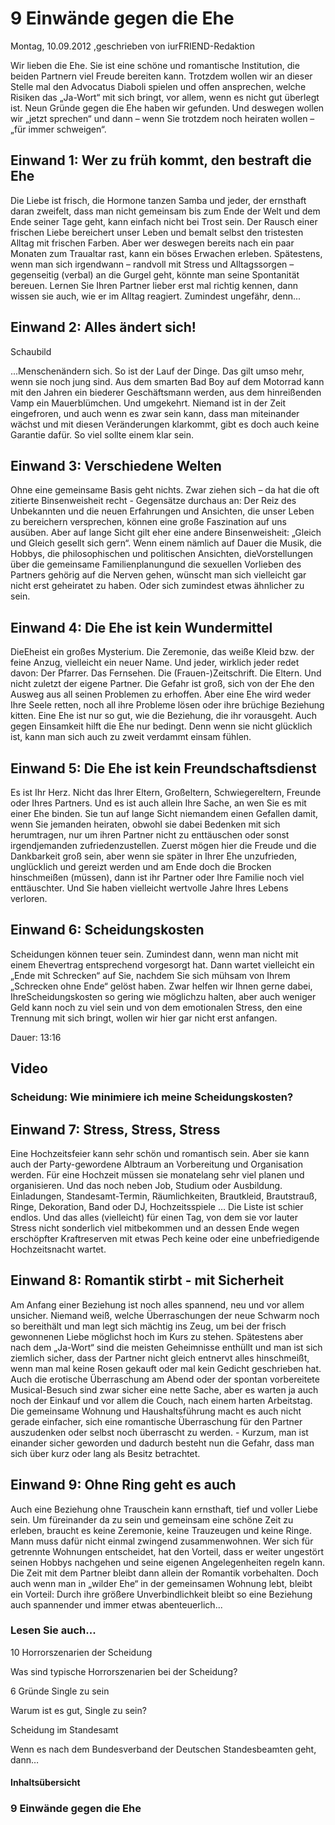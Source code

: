 # 9 Einwände gegen die Ehe

Montag, 10.09.2012 ,geschrieben von iurFRIEND-Redaktion

Wir lieben die Ehe. Sie ist eine schöne und romantische Institution, die beiden Partnern viel Freude bereiten kann. Trotzdem wollen wir an dieser Stelle mal den Advocatus Diaboli spielen und offen ansprechen, welche Risiken das „Ja-Wort“ mit sich bringt, vor allem, wenn es nicht gut überlegt ist. Neun Gründe gegen die Ehe haben wir gefunden. Und deswegen wollen wir „jetzt sprechen“ und dann – wenn Sie trotzdem noch heiraten wollen – „für immer schweigen“.

## Einwand 1: Wer zu früh kommt, den bestraft die Ehe

Die Liebe ist frisch, die Hormone tanzen Samba und jeder, der ernsthaft daran zweifelt, dass man nicht gemeinsam bis zum Ende der Welt und dem Ende seiner Tage geht, kann einfach nicht bei Trost sein. Der Rausch einer frischen Liebe bereichert unser Leben und bemalt selbst den tristesten Alltag mit frischen Farben. Aber wer deswegen bereits nach ein paar Monaten zum Traualtar rast, kann ein böses Erwachen erleben. Spätestens, wenn man sich irgendwann – randvoll mit Stress und Alltagssorgen – gegenseitig (verbal) an die Gurgel geht, könnte man seine Spontanität bereuen. Lernen Sie Ihren Partner lieber erst mal richtig kennen, dann wissen sie auch, wie er im Alltag reagiert. Zumindest ungefähr, denn...

## Einwand 2: Alles ändert sich!

Schaubild

...Menschenändern sich. So ist der Lauf der Dinge. Das gilt umso mehr, wenn sie noch jung sind. Aus dem smarten Bad Boy auf dem Motorrad kann mit den Jahren ein biederer Geschäftsmann werden, aus dem hinreißenden Vamp ein Mauerblümchen. Und umgekehrt. Niemand ist in der Zeit eingefroren, und auch wenn es zwar sein kann, dass man miteinander wächst und mit diesen Veränderungen klarkommt, gibt es doch auch keine Garantie dafür. So viel sollte einem klar sein.

## Einwand 3: Verschiedene Welten

Ohne eine gemeinsame Basis geht nichts. Zwar ziehen sich – da hat die oft zitierte Binsenweisheit recht - Gegensätze durchaus an: Der Reiz des Unbekannten und die neuen Erfahrungen und Ansichten, die unser Leben zu bereichern versprechen, können eine große Faszination auf uns ausüben. Aber auf lange Sicht gilt eher eine andere Binsenweisheit: „Gleich und Gleich gesellt sich gern“. Wenn einem nämlich auf Dauer die Musik, die Hobbys, die philosophischen und politischen Ansichten, dieVorstellungen über die gemeinsame Familienplanungund die sexuellen Vorlieben des Partners gehörig auf die Nerven gehen, wünscht man sich vielleicht gar nicht erst geheiratet zu haben. Oder sich zumindest etwas ähnlicher zu sein.

## Einwand 4: Die Ehe ist kein Wundermittel

DieEheist ein großes Mysterium. Die Zeremonie, das weiße Kleid bzw. der feine Anzug, vielleicht ein neuer Name. Und jeder, wirklich jeder redet davon: Der Pfarrer. Das Fernsehen. Die (Frauen-)Zeitschrift. Die Eltern. Und nicht zuletzt der eigene Partner. Die Gefahr ist groß, sich von der Ehe den Ausweg aus all seinen Problemen zu erhoffen. Aber eine Ehe wird weder Ihre Seele retten, noch all ihre Probleme lösen oder ihre brüchige Beziehung kitten. Eine Ehe ist nur so gut, wie die Beziehung, die ihr vorausgeht. Auch gegen Einsamkeit hilft die Ehe nur bedingt. Denn wenn sie nicht glücklich ist, kann man sich auch zu zweit verdammt einsam fühlen.

## Einwand 5: Die Ehe ist kein Freundschaftsdienst

Es ist Ihr Herz. Nicht das Ihrer Eltern, Großeltern, Schwiegereltern, Freunde oder Ihres Partners. Und es ist auch allein Ihre Sache, an wen Sie es mit einer Ehe binden. Sie tun auf lange Sicht niemandem einen Gefallen damit, wenn Sie jemanden heiraten, obwohl sie dabei Bedenken mit sich herumtragen, nur um ihren Partner nicht zu enttäuschen oder sonst irgendjemanden zufriedenzustellen. Zuerst mögen hier die Freude und die Dankbarkeit groß sein, aber wenn sie später in Ihrer Ehe unzufrieden, unglücklich und gereizt werden und am Ende doch die Brocken hinschmeißen (müssen), dann ist ihr Partner oder Ihre Familie noch viel enttäuschter. Und Sie haben vielleicht wertvolle Jahre Ihres Lebens verloren.

## Einwand 6: Scheidungskosten

Scheidungen können teuer sein. Zumindest dann, wenn man nicht mit einem Ehevertrag entsprechend vorgesorgt hat. Dann wartet vielleicht ein „Ende mit Schrecken“ auf Sie, nachdem Sie sich mühsam von Ihrem „Schrecken ohne Ende“ gelöst haben. Zwar helfen wir Ihnen gerne dabei, IhreScheidungskosten so gering wie möglichzu halten, aber auch weniger Geld kann noch zu viel sein und von dem emotionalen Stress, den eine Trennung mit sich bringt, wollen wir hier gar nicht erst anfangen.

Dauer: 13:16

## Video

### Scheidung: Wie minimiere ich meine Scheidungskosten?

## Einwand 7: Stress, Stress, Stress

Eine Hochzeitsfeier kann sehr schön und romantisch sein. Aber sie kann auch der Party-gewordene Albtraum an Vorbereitung und Organisation werden. Für eine Hochzeit müssen sie monatelang sehr viel planen und organisieren. Und das noch neben Job, Studium oder Ausbildung. Einladungen, Standesamt-Termin, Räumlichkeiten, Brautkleid, Brautstrauß, Ringe, Dekoration, Band oder DJ, Hochzeitsspiele … Die Liste ist schier endlos. Und das alles (vielleicht) für einen Tag, von dem sie vor lauter Stress nicht sonderlich viel mitbekommen und an dessen Ende wegen erschöpfter Kraftreserven mit etwas Pech keine oder eine unbefriedigende Hochzeitsnacht wartet.

## Einwand 8: Romantik stirbt - mit Sicherheit

Am Anfang einer Beziehung ist noch alles spannend, neu und vor allem unsicher. Niemand weiß, welche Überraschungen der neue Schwarm noch so bereithält und man legt sich mächtig ins Zeug, um bei der frisch gewonnenen Liebe möglichst hoch im Kurs zu stehen. Spätestens aber nach dem „Ja-Wort“ sind die meisten Geheimnisse enthüllt und man ist sich ziemlich sicher, dass der Partner nicht gleich entnervt alles hinschmeißt, wenn man mal keine Rosen gekauft oder mal kein Gedicht geschrieben hat. Auch die erotische Überraschung am Abend oder der spontan vorbereitete Musical-Besuch sind zwar sicher eine nette Sache, aber es warten ja auch noch der Einkauf und vor allem die Couch, nach einem harten Arbeitstag. Die gemeinsame Wohnung und Haushaltsführung macht es auch nicht gerade einfacher, sich eine romantische Überraschung für den Partner auszudenken oder selbst noch überrascht zu werden. - Kurzum, man ist einander sicher geworden und dadurch besteht nun die Gefahr, dass man sich über kurz oder lang als Besitz betrachtet.

## Einwand 9: Ohne Ring geht es auch

Auch eine Beziehung ohne Trauschein kann ernsthaft, tief und voller Liebe sein. Um füreinander da zu sein und gemeinsam eine schöne Zeit zu erleben, braucht es keine Zeremonie, keine Trauzeugen und keine Ringe. Mann muss dafür nicht einmal zwingend zusammenwohnen. Wer sich für getrennte Wohnungen entscheidet, hat den Vorteil, dass er weiter ungestört seinen Hobbys nachgehen und seine eigenen Angelegenheiten regeln kann. Die Zeit mit dem Partner bleibt dann allein der Romantik vorbehalten. Doch auch wenn man in „wilder Ehe“ in der gemeinsamen Wohnung lebt, bleibt ein Vorteil: Durch ihre größere Unverbindlichkeit bleibt so eine Beziehung auch spannender und immer etwas abenteuerlich...

### Lesen Sie auch...

10 Horrorszenarien der Scheidung

Was sind typische Horrorszenarien bei der Scheidung?

6 Gründe Single zu sein

Warum ist es gut, Single zu sein?

Scheidung im Standesamt

Wenn es nach dem Bundesverband der Deutschen Standesbeamten geht, dann…

#### Inhaltsübersicht

### 9 Einwände gegen die Ehe